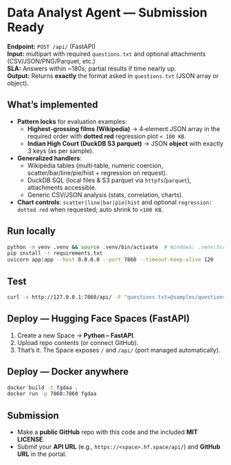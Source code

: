 # Data Analyst Agent — Submission Ready

**Endpoint:** `POST /api/` (FastAPI)  
**Input:** multipart with required `questions.txt` and optional attachments (CSV/JSON/PNG/Parquet, etc.)  
**SLA:** Answers within ~180s; partial results if time nearly up.  
**Output:** Returns **exactly** the format asked in `questions.txt` (JSON array or object).

## What’s implemented
- **Pattern locks** for evaluation examples:
  - **Highest‑grossing films (Wikipedia)** → 4‑element JSON array in the required order with **dotted red** regression plot `< 100 KB`.
  - **Indian High Court (DuckDB S3 parquet)** → JSON **object** with exactly 3 keys (as per sample).
- **Generalized handlers**:
  - Wikipedia tables (multi‑table, numeric coercion, scatter/bar/line/pie/hist + regression on request).
  - DuckDB SQL (local files & S3 parquet via `httpfs`/`parquet`), attachments accessible.
  - Generic CSV/JSON analysis (stats, correlation, charts).
- **Chart controls**: `scatter|line|bar|pie|hist` and optional `regression: dotted red` when requested; auto shrink to `<100 KB`.

## Run locally
```bash
python -m venv .venv && source .venv/bin/activate  # Windows: .venv\Scripts\activate
pip install -r requirements.txt
uvicorn app:app --host 0.0.0.0 --port 7860 --timeout-keep-alive 120
```

## Test
```bash
curl -s http://127.0.0.1:7860/api/ -F "questions.txt=@samples/questions/highest_grossing_films.txt"
```

## Deploy — Hugging Face Spaces (FastAPI)
1. Create a new Space → **Python – FastAPI**.
2. Upload repo contents (or connect GitHub).
3. That’s it. The Space exposes `/` and `/api/` (port managed automatically).

## Deploy — Docker anywhere
```bash
docker build -t fgdaa .
docker run -p 7860:7860 fgdaa
```

## Submission
- Make a **public GitHub** repo with this code and the included **MIT LICENSE**.
- Submit your **API URL** (e.g., `https://<space>.hf.space/api/`) and **GitHub URL** in the portal.
